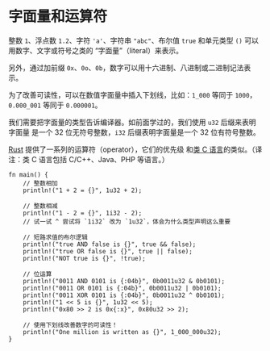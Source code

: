 # 字面量和运算符

整数 `1`、浮点数 `1.2`、字符 `'a'`、字符串 `"abc"`、布尔值 `true` 和单元类型
 `()` 可以用数字、文字或符号之类的 “字面量”（literal）来表示。

另外，通过加前缀 `0x`、`0o`、`0b`，数字可以用十六进制、八进制或二进制记法表示。

为了改善可读性，可以在数值字面量中插入下划线，比如：`1_000` 等同于 `1000`，
`0.000_001` 等同于 `0.000001`。

我们需要把字面量的类型告诉编译器。如前面学过的，我们使用 `u32` 后缀来表明字面量
是一个 32 位无符号整数，`i32` 后缀表明字面量是一个 32 位有符号整数。

[Rust][rust op-prec] 提供了一系列的运算符（operator），它们的优先级
和[类 C 语言][op-prec]的类似。（译注：类 C 语言包括 C/C++、Java、PHP 等语言。）

```rust,editable
fn main() {
    // 整数相加
    println!("1 + 2 = {}", 1u32 + 2);

    // 整数相减
    println!("1 - 2 = {}", 1i32 - 2);
    // 试一试 ^ 尝试将 `1i32` 改为 `1u32`，体会为什么类型声明这么重要

    // 短路求值的布尔逻辑
    println!("true AND false is {}", true && false);
    println!("true OR false is {}", true || false);
    println!("NOT true is {}", !true);

    // 位运算
    println!("0011 AND 0101 is {:04b}", 0b0011u32 & 0b0101);
    println!("0011 OR 0101 is {:04b}", 0b0011u32 | 0b0101);
    println!("0011 XOR 0101 is {:04b}", 0b0011u32 ^ 0b0101);
    println!("1 << 5 is {}", 1u32 << 5);
    println!("0x80 >> 2 is 0x{:x}", 0x80u32 >> 2);

    // 使用下划线改善数字的可读性！
    println!("One million is written as {}", 1_000_000u32);
}
```

[rust op-prec]: https://rustwiki.org/zh-CN/reference/expressions.html#表达式的优先级
[op-prec]: https://en.wikipedia.org/wiki/Operator_precedence#Programming_languages
